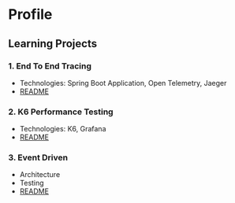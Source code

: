 # Profile

## Learning Projects

### 1. End To End Tracing

- Technologies: Spring Boot Application, Open Telemetry, Jaeger
- [README](https://github.com/CuongDang-DevSecOps/End-To-End-Tracing)

### 2. K6 Performance Testing

- Technologies: K6, Grafana
- [README](https://github.com/CuongDang-DevSecOps/K6-Performance-Testing)

### 3. Event Driven

- Architecture
- Testing
- [README](https://github.com/CuongDang-DevSecOps/Event-Driven)
